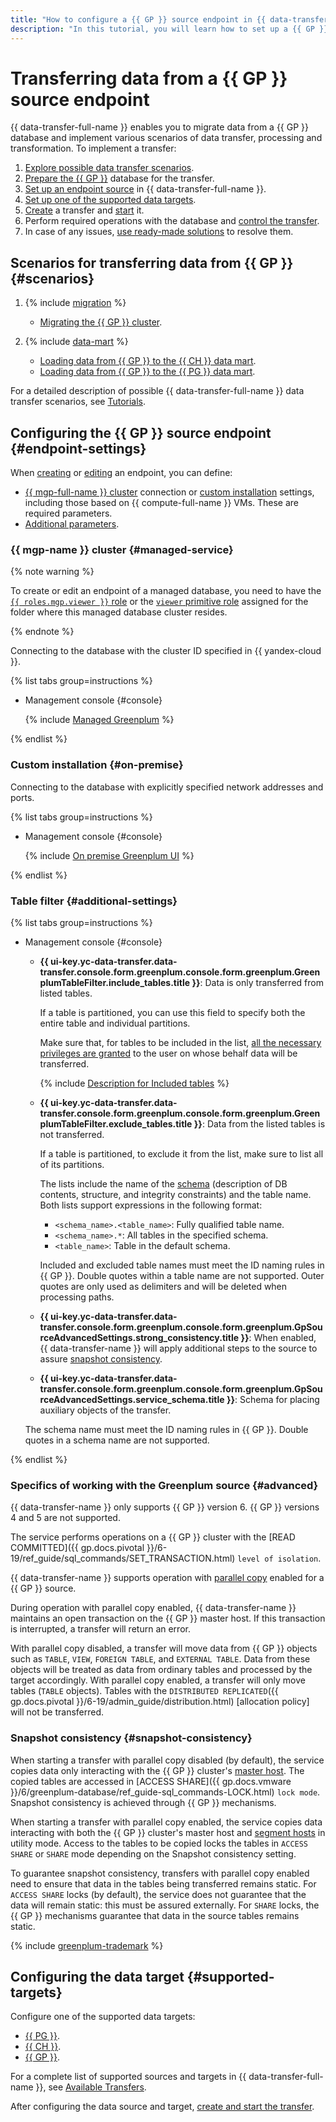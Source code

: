 ```yaml
---
title: "How to configure a {{ GP }} source endpoint in {{ data-transfer-full-name }}"
description: "In this tutorial, you will learn how to set up a {{ GP }} source endpoint in {{ data-transfer-full-name }}."
---
```


# Transferring data from a {{ GP }} source endpoint

{{ data-transfer-full-name }} enables you to migrate data from a {{ GP }} database and implement various scenarios of data transfer, processing and transformation. To implement a transfer:

1. [Explore possible data transfer scenarios](#scenarios).
1. [Prepare the {{ GP }}](#prepare) database for the transfer.
1. [Set up an endpoint source](#endpoint-settings) in {{ data-transfer-full-name }}.
1. [Set up one of the supported data targets](#supported-targets).
1. [Create](../../transfer.md#create) a transfer and [start](../../transfer.md#activate) it.
1. Perform required operations with the database and [control the transfer](../../monitoring.md).
1. In case of any issues, [use ready-made solutions](../../../troubleshooting/index.md) to resolve them.

## Scenarios for transferring data from {{ GP }} {#scenarios}

1. {% include [migration](../../../../_includes/data-transfer/scenario-captions/migration.md) %}

   * [Migrating the {{ GP }} cluster](../../../tutorials/managed-greenplum.md).

1. {% include [data-mart](../../../../_includes/data-transfer/scenario-captions/data-mart.md) %}

   * [Loading data from {{ GP }} to the {{ CH }} data mart](../../../tutorials/greenplum-to-clickhouse.md).
   * [Loading data from {{ GP }} to the {{ PG }} data mart](../../../tutorials/greenplum-to-postgresql.md).

For a detailed description of possible {{ data-transfer-full-name }} data transfer scenarios, see [Tutorials](../../../tutorials/index.md).

## Configuring the {{ GP }} source endpoint {#endpoint-settings}

When [creating](../index.md#create) or [editing](../index.md#update) an endpoint, you can define:

* [{{ mgp-full-name }} cluster](#managed-service) connection or [custom installation](#on-premise) settings, including those based on {{ compute-full-name }} VMs. These are required parameters.
* [Additional parameters](#additional-settings).



### {{ mgp-name }} cluster {#managed-service}


{% note warning %}

To create or edit an endpoint of a managed database, you need to have the [`{{ roles.mgp.viewer }}` role](../../../../managed-greenplum/security/index.md#mgp-viewer) or the [`viewer` primitive role](../../../../iam/roles-reference.md#viewer) assigned for the folder where this managed database cluster resides.

{% endnote %}


Connecting to the database with the cluster ID specified in {{ yandex-cloud }}.

{% list tabs group=instructions %}

- Management console {#console}

   {% include [Managed Greenplum](../../../../_includes/data-transfer/necessary-settings/ui/managed-greenplum.md) %}

{% endlist %}



### Custom installation {#on-premise}

Connecting to the database with explicitly specified network addresses and ports.

{% list tabs group=instructions %}

- Management console {#console}

   {% include [On premise Greenplum UI](../../../../_includes/data-transfer/necessary-settings/ui/on-premise-greenplum.md) %}

{% endlist %}

### Table filter {#additional-settings}

{% list tabs group=instructions %}

- Management console {#console}

   * **{{ ui-key.yc-data-transfer.data-transfer.console.form.greenplum.console.form.greenplum.GreenplumTableFilter.include_tables.title }}**: Data is only transferred from listed tables.

      If a table is partitioned, you can use this field to specify both the entire table and individual partitions.

      Make sure that, for tables to be included in the list, [all the necessary privileges are granted](../../../../data-transfer/operations/prepare.md#source-gp) to the user on whose behalf data will be transferred.

      {% include [Description for Included tables](../../../../_includes/data-transfer/fields/description-included-tables.md) %}

   * **{{ ui-key.yc-data-transfer.data-transfer.console.form.greenplum.console.form.greenplum.GreenplumTableFilter.exclude_tables.title }}**: Data from the listed tables is not transferred.

      If a table is partitioned, to exclude it from the list, make sure to list all of its partitions.

      The lists include the name of the [schema]({{gp.docs.vmware}}/6/greenplum-database/admin_guide-ddl-ddl-schema.html) (description of DB contents, structure, and integrity constraints) and the table name. Both lists support expressions in the following format:

      * `<schema_name>.<table_name>`: Fully qualified table name.
      * `<schema_name>.*`: All tables in the specified schema.
      * `<table_name>`: Table in the default schema.

      Included and excluded table names must meet the ID naming rules in {{ GP }}. Double quotes within a table name are not supported. Outer quotes are only used as delimiters and will be deleted when processing paths.

   * **{{ ui-key.yc-data-transfer.data-transfer.console.form.greenplum.console.form.greenplum.GpSourceAdvancedSettings.strong_consistency.title }}**: When enabled, {{ data-transfer-name }} will apply additional steps to the source to assure [snapshot consistency](#snapshot-consistency).

   * **{{ ui-key.yc-data-transfer.data-transfer.console.form.greenplum.console.form.greenplum.GpSourceAdvancedSettings.service_schema.title }}**: Schema for placing auxiliary objects of the transfer.

   The schema name must meet the ID naming rules in {{ GP }}. Double quotes in a schema name are not supported.

{% endlist %}

### Specifics of working with the Greenplum source {#advanced}

{{ data-transfer-name }} only supports {{ GP }} version 6. {{ GP }} versions 4 and 5 are not supported.

The service performs operations on a {{ GP }} cluster with the [READ COMMITTED]({{ gp.docs.pivotal }}/6-19/ref_guide/sql_commands/SET_TRANSACTION.html) `level of isolation`.

{{ data-transfer-name }} supports operation with [parallel copy](../../../concepts/sharded.md) enabled for a {{ GP }} source.

During operation with parallel copy enabled, {{ data-transfer-name }} maintains an open transaction on the {{ GP }} master host. If this transaction is interrupted, a transfer will return an error.

With parallel copy disabled, a transfer will move data from {{ GP }} objects such as `TABLE`, `VIEW`, `FOREIGN TABLE`, and `EXTERNAL TABLE`. Data from these objects will be treated as data from ordinary tables and processed by the target accordingly. With parallel copy enabled, a transfer will only move tables (`TABLE` objects). Tables with the `DISTRIBUTED REPLICATED`({{ gp.docs.pivotal }}/6-19/admin_guide/distribution.html) [allocation policy] will not be transferred.

### Snapshot consistency {#snapshot-consistency}

When starting a transfer with parallel copy disabled (by default), the service copies data only interacting with the {{ GP }} cluster's [master host](../../../../managed-greenplum/concepts/index.md). The copied tables are accessed in [ACCESS SHARE]({{ gp.docs.vmware }}/6/greenplum-database/ref_guide-sql_commands-LOCK.html) `lock mode`. Snapshot consistency is achieved through {{ GP }} mechanisms.

When starting a transfer with parallel copy enabled, the service copies data interacting with both the {{ GP }} cluster's master host and [segment hosts](../../../../managed-greenplum/concepts/index.md) in utility mode. Access to the tables to be copied locks the tables in `ACCESS SHARE` or `SHARE` mode depending on the Snapshot consistency setting.

To guarantee snapshot consistency, transfers with parallel copy enabled need to ensure that data in the tables being transferred remains static. For `ACCESS SHARE` locks (by default), the service does not guarantee that the data will remain static: this must be assured externally. For `SHARE` locks, the {{ GP }} mechanisms guarantee that data in the source tables remains static.

{% include [greenplum-trademark](../../../../_includes/mdb/mgp/trademark.md) %}


## Configuring the data target {#supported-targets}

Configure one of the supported data targets:

* [{{ PG }}](../target/postgresql.md).
* [{{ CH }}](../target/clickhouse.md).
* [{{ GP }}](../target/greenplum.md).

For a complete list of supported sources and targets in {{ data-transfer-full-name }}, see [Available Transfers](../../../transfer-matrix.md).

After configuring the data source and target, [create and start the transfer](../../transfer.md#create).

